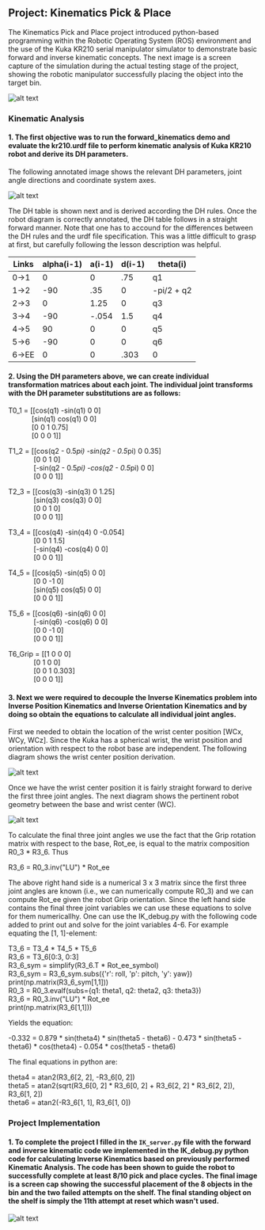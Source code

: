 [//]: # (Image References)

[image1]: ./misc_images/robond-picknplace-gazebo-screencap.png
[image2]: ./misc_images/kuka_arm_annotated.png
[image3]: ./misc_images/rse_proj2_eqtns1.png
[image4]: ./misc_images/rse_proj2_eqtns2.png
[image5]: ./misc_images/kuka_8of10.png

## Project: Kinematics Pick & Place
The Kinematics Pick and Place project introduced python-based programming within the Robotic Operating System (ROS) environment and the use of the Kuka KR210 serial manipulator simulator to demonstrate basic forward and inverse kinematic concepts. The next image is a screen capture of the simulation during the actual testing stage of the project, showing the robotic manipulator successfully placing the object into the target bin.

![alt text][image1]

### Kinematic Analysis
#### 1. The first objective was to run the forward_kinematics demo and evaluate the kr210.urdf file to perform kinematic analysis of Kuka KR210 robot and derive its DH parameters.

The following annotated image shows the relevant DH parameters, joint angle directions and coordinate system axes.


![alt text][image2]

The DH table is shown next and is derived according the DH rules. Once the robot diagram is correctly annotated, the DH table follows in a straight forward manner. Note that one has to accound for the differences between the DH rules and the urdf file specification. This was a little difficult to grasp at first, but carefully following the lesson description was helpful.

Links | alpha(i-1) | a(i-1) | d(i-1) | theta(i)
--- | --- | --- | --- | ---
0->1 | 0 | 0 | .75 | q1
1->2 | -90 | .35 | 0 | -pi/2 + q2
2->3 | 0 | 1.25 | 0 | q3
3->4 |  -90 | -.054 | 1.5 | q4
4->5 | 90 | 0 | 0 | q5
5->6 | -90 | 0 | 0 | q6
6->EE | 0 | 0 | .303 | 0

#### 2. Using the DH parameters above, we can create individual transformation matrices about each joint. The individual joint transforms with the DH parameter substitutions are as follows:

T0_1 = [[cos(q1) -sin(q1) 0 0] <br>
&nbsp;&nbsp;&nbsp;&nbsp;&nbsp;&nbsp;&nbsp;&nbsp;&nbsp;&nbsp;&nbsp;&nbsp;[sin(q1) cos(q1) 0 0] <br>
&nbsp;&nbsp;&nbsp;&nbsp;&nbsp;&nbsp;&nbsp;&nbsp;&nbsp;&nbsp;&nbsp;&nbsp;[0 0 1 0.75] <br>
&nbsp;&nbsp;&nbsp;&nbsp;&nbsp;&nbsp;&nbsp;&nbsp;&nbsp;&nbsp;&nbsp;&nbsp;[0 0 0 1]]
 
T1_2 = [[cos(q2 - 0.5*pi) -sin(q2 - 0.5*pi) 0 0.35] <br>
&nbsp;&nbsp;&nbsp;&nbsp;&nbsp;&nbsp;&nbsp;&nbsp;&nbsp;&nbsp;&nbsp;&nbsp;       [0 0 1 0] <br>
&nbsp;&nbsp;&nbsp;&nbsp;&nbsp;&nbsp;&nbsp;&nbsp;&nbsp;&nbsp;&nbsp;&nbsp;       [-sin(q2 - 0.5*pi) -cos(q2 - 0.5*pi) 0 0] <br>
&nbsp;&nbsp;&nbsp;&nbsp;&nbsp;&nbsp;&nbsp;&nbsp;&nbsp;&nbsp;&nbsp;&nbsp;       [0 0 0 1]]

T2_3 = [[cos(q3) -sin(q3) 0 1.25] <br>
&nbsp;&nbsp;&nbsp;&nbsp;&nbsp;&nbsp;&nbsp;&nbsp;&nbsp;&nbsp;&nbsp;&nbsp;       [sin(q3) cos(q3) 0 0] <br>
&nbsp;&nbsp;&nbsp;&nbsp;&nbsp;&nbsp;&nbsp;&nbsp;&nbsp;&nbsp;&nbsp;&nbsp;       [0 0 1 0] <br>
&nbsp;&nbsp;&nbsp;&nbsp;&nbsp;&nbsp;&nbsp;&nbsp;&nbsp;&nbsp;&nbsp;&nbsp;       [0 0 0 1]]
 
T3_4 = [[cos(q4) -sin(q4) 0 -0.054] <br>
&nbsp;&nbsp;&nbsp;&nbsp;&nbsp;&nbsp;&nbsp;&nbsp;&nbsp;&nbsp;&nbsp;&nbsp;       [0 0 1 1.5] <br>
&nbsp;&nbsp;&nbsp;&nbsp;&nbsp;&nbsp;&nbsp;&nbsp;&nbsp;&nbsp;&nbsp;&nbsp;       [-sin(q4) -cos(q4) 0 0] <br>
&nbsp;&nbsp;&nbsp;&nbsp;&nbsp;&nbsp;&nbsp;&nbsp;&nbsp;&nbsp;&nbsp;&nbsp;       [0 0 0 1]]
 
T4_5 = [[cos(q5) -sin(q5) 0 0] <br>
 &nbsp;&nbsp;&nbsp;&nbsp;&nbsp;&nbsp;&nbsp;&nbsp;&nbsp;&nbsp;&nbsp;&nbsp;      [0 0 -1 0] <br>
 &nbsp;&nbsp;&nbsp;&nbsp;&nbsp;&nbsp;&nbsp;&nbsp;&nbsp;&nbsp;&nbsp;&nbsp;      [sin(q5) cos(q5) 0 0] <br>
 &nbsp;&nbsp;&nbsp;&nbsp;&nbsp;&nbsp;&nbsp;&nbsp;&nbsp;&nbsp;&nbsp;&nbsp;      [0 0 0 1]]
 
T5_6 = [[cos(q6) -sin(q6) 0 0] <br>
 &nbsp;&nbsp;&nbsp;&nbsp;&nbsp;&nbsp;&nbsp;&nbsp;&nbsp;&nbsp;&nbsp;&nbsp;      [-sin(q6) -cos(q6) 0 0] <br>
 &nbsp;&nbsp;&nbsp;&nbsp;&nbsp;&nbsp;&nbsp;&nbsp;&nbsp;&nbsp;&nbsp;&nbsp;      [0 0 -1 0] <br>
 &nbsp;&nbsp;&nbsp;&nbsp;&nbsp;&nbsp;&nbsp;&nbsp;&nbsp;&nbsp;&nbsp;&nbsp;      [0 0 0 1]]
 
T6_Grip = [[1 0 0 0] <br>
&nbsp;&nbsp;&nbsp;&nbsp;&nbsp;&nbsp;&nbsp;&nbsp;&nbsp;&nbsp;&nbsp;&nbsp;          [0 1 0 0] <br>
&nbsp;&nbsp;&nbsp;&nbsp;&nbsp;&nbsp;&nbsp;&nbsp;&nbsp;&nbsp;&nbsp;&nbsp;          [0 0 1 0.303] <br>
&nbsp;&nbsp;&nbsp;&nbsp;&nbsp;&nbsp;&nbsp;&nbsp;&nbsp;&nbsp;&nbsp;&nbsp;          [0 0 0 1]]
 
#### 3. Next we were required to decouple the Inverse Kinematics problem into Inverse Position Kinematics and Inverse Orientation Kinematics and by doing so obtain the equations to calculate all individual joint angles.

First we needed to obtain the location of the wrist center position [WCx, WCy, WCz]. Since the Kuka has a spherical wrist, the wrist position and orientation with respect to the robot base are independent. The following diagram shows the wrist center position derivation.  

![alt text][image4]

Once we have the wrist center position it is fairly straight forward to derive the first three joint angles. The next diagram shows the pertinent robot geometry between the base and wrist center (WC). 

![alt text][image3]

To calculate the final three joint angles we use the fact that the Grip rotation matrix with respect to the base, Rot_ee, is equal to the matrix composition R0_3 * R3_6. Thus

R3_6 = R0_3.inv("LU") * Rot_ee

The above right hand side is a numerical 3 x 3 matrix since the first three joint angles are known (i.e., we can numerically compute R0_3) and we can compute Rot_ee given the robot Grip orientation. Since the left hand side contains the final three joint variables we can use these equations to solve for them numericallhy. One can use the IK_debug.py with the following code added to print out and solve for the joint variables 4-6. For example equating the [1, 1]-element: 

T3_6 = T3_4 * T4_5 * T5_6<br>
R3_6 = T3_6[0:3, 0:3]<br>
R3_6_sym = simplify(R3_6.T * Rot_ee_symbol)<br>
R3_6_sym = R3_6_sym.subs({'r': roll, 'p': pitch, 'y': yaw})<br>
print(np.matrix(R3_6_sym[1,1]))<br>
R0_3 = R0_3.evalf(subs={q1: theta1, q2: theta2, q3: theta3})<br>
R3_6 = R0_3.inv("LU") * Rot_ee<br>
print(np.matrix(R3_6[1,1]))<br>

Yields the equation:

-0.332 = 0.879 * sin(theta4) * sin(theta5 - theta6) - 0.473 * sin(theta5 - theta6) * cos(theta4) - 0.054 * cos(theta5 - theta6)

The final equations in python are:

theta4 = atan2(R3_6[2, 2], -R3_6[0, 2])<br>
theta5 = atan2(sqrt(R3_6[0, 2] * R3_6[0, 2] + R3_6[2, 2] * R3_6[2, 2]), R3_6[1, 2])<br>
theta6 = atan2(-R3_6[1, 1], R3_6[1, 0])<br>

### Project Implementation

#### 1. To complete the project I filled in the `IK_server.py` file with the forward and inverse kinematic code we implemented in the IK_debug.py python code for calculating Inverse Kinematics based on previously performed Kinematic Analysis. The code has been shown to guide the robot to successfully complete at least 8/10 pick and place cycles. The final image is a screen cap showing the successful placement of the 8 objects in the bin and the two failed attempts on the shelf. The final standing object on the shelf is simply the 11th attempt at reset which wasn't used.   



![alt text][image5]

